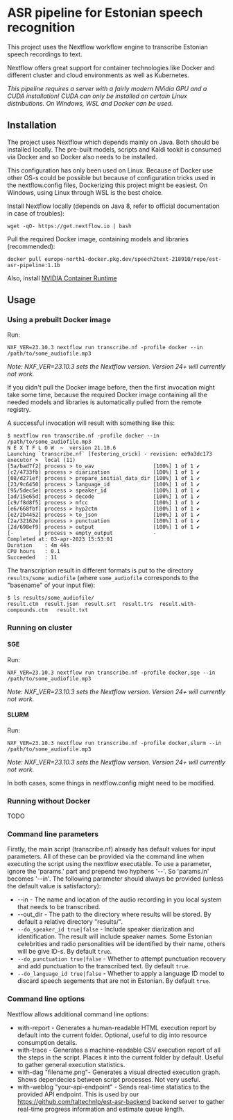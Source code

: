 # ASR pipeline for Estonian speech recognition

This project uses the Nextflow workflow engine to transcribe Estonian speech recordings to text.

Nextflow offers great support for container technologies like Docker and different cluster and cloud environments as well as Kubernetes.

*This pipeline requires a server with a fairly modern NVidia GPU and a CUDA installation! CUDA can only be installed on certain Linux distributions. On Windows, WSL and Docker can be used.*

## Installation

The project uses Nextflow which depends mainly on Java. Both should be installed locally.
The pre-built models, scripts and Kaldi tookit is consumed via Docker and so Docker also needs to be installed.

This configuration has only been used on Linux. Because of Docker use other OS-s could be possible but because of configuration tricks used in the nextflow.config files, Dockerizing this project might be easiest. On Windows, using Linux through WSL is the best choice. 

Install Nextflow locally (depends on Java 8, refer to official documentation in case of troubles):

    wget -qO- https://get.nextflow.io | bash

Pull the required Docker image, containing models and libraries (recommended):


    docker pull europe-north1-docker.pkg.dev/speech2text-218910/repo/est-asr-pipeline:1.1b

Also, install [NVIDIA Container Runtime](https://developer.nvidia.com/nvidia-container-runtime)


## Usage

### Using a prebuilt Docker image

Run:

    NXF_VER=23.10.3 nextflow run transcribe.nf -profile docker --in /path/to/some_audiofile.mp3 

*Note: NXF_VER=23.10.3 sets the Nextflow version. Version 24+ will currently not work.*

If you didn't pull the Docker image before, then the first invocation might take some time, because the required Docker image
containing all the needed models and libraries is automatically pulled from the remote registry.

A successful invocation will result with something like this:

    $ nextflow run transcribe.nf -profile docker --in /path/to/some_audiofile.mp3
    N E X T F L O W  ~  version 21.10.6
    Launching `transcribe.nf` [festering_crick] - revision: ee9a3dc173
    executor >  local (11)
    [5a/bad7f2] process > to_wav                   [100%] 1 of 1 ✔
    [c2/4733fb] process > diarization              [100%] 1 of 1 ✔
    [08/d271ef] process > prepare_initial_data_dir [100%] 1 of 1 ✔
    [23/9c6450] process > language_id              [100%] 1 of 1 ✔
    [95/5dec5e] process > speaker_id               [100%] 1 of 1 ✔
    [ad/15e65d] process > decode                   [100%] 1 of 1 ✔
    [c9/f8d8f5] process > mfcc                     [100%] 1 of 1 ✔
    [e6/668fbf] process > hyp2ctm                  [100%] 1 of 1 ✔
    [e2/2b4452] process > to_json                  [100%] 1 of 1 ✔
    [2a/32162e] process > punctuation              [100%] 1 of 1 ✔
    [2d/698ef9] process > output                   [100%] 1 of 1 ✔
    [-        ] process > empty_output             -
    Completed at: 03-apr-2023 15:53:01
    Duration    : 4m 44s
    CPU hours   : 0.1
    Succeeded   : 11



The transcription result in different formats is put to the directory `results/some_audiofile`
(where `some_audiofile` corresponds to the "basename" of your input file):

    $ ls results/some_audiofile/
    result.ctm  result.json  result.srt  result.trs  result.with-compounds.ctm   result.txt

### Running on cluster

#### SGE

Run:

    NXF_VER=23.10.3 nextflow run transcribe.nf -profile docker,sge --in /path/to/some_audiofile.mp3 
    
*Note: NXF_VER=23.10.3 sets the Nextflow version. Version 24+ will currently not work.*

#### SLURM

Run:

    NXF_VER=23.10.3 nextflow run transcribe.nf -profile docker,slurm --in /path/to/some_audiofile.mp3 

*Note: NXF_VER=23.10.3 sets the Nextflow version. Version 24+ will currently not work.*

In both cases, some things in nextflow.config might need to be modified.

### Running without Docker

TODO

### Command line parameters

Firstly, the main script (transcribe.nf) already has default values for input parameters. All of these can be provided via the command line when executing the script using the nextflow executable. To use a parameter, ignore the 'params.' part and prepend two hyphens '--'. So 'params.in' becomes '--in'. The following parameter should always be provided (unless the default value is satisfactory):

-   --in <filename> - The name and location of the audio recording in you local system that needs to be transcribed.
-   --out_dir <path> - The path to the directory where results will be stored. By default a relative directory "results/".
-   `--do_speaker_id true|false` - Include speaker diarization and identification. The result will include speaker names. Some Estonian celebrities and radio personalities will be identified by their name, others will be give ID-s. By default `true`.
-   `--do_punctuation true|false` - Whether to attempt punctuation recovery and add punctuation to the transcribed text. By default `true`.
-   `--do_language_id true|false` - Whether to apply a language ID model to discard speech segements that are not in Estonian. By default `true`.


### Command line options

Nextflow allows additional command line options:

-   with-report - Generates a human-readable HTML execution report by default into the current folder. Optional, useful to dig into resource consumption details.
-   with-trace - Generates a machine-readable CSV execution report of all the steps in the script. Places it into the current folder by default. Useful to gather general execution statistics.
-   with-dag "filename.png"- Generates a visual directed execution graph. Shows dependecies between script processes. Not very useful.
-   with-weblog "your-api-endpoint" - Sends real-time statistics to the provided API endpoint. This is used by our https://github.com/taltechnlp/est-asr-backend backend server to gather real-time progress information and estimate queue length.
